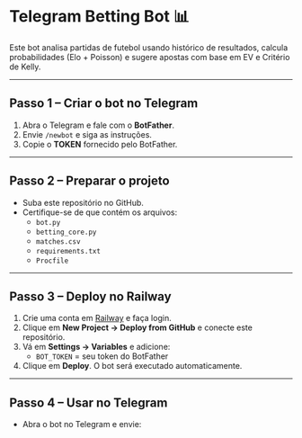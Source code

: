 # Telegram Betting Bot 📊

Este bot analisa partidas de futebol usando histórico de resultados, calcula probabilidades (Elo + Poisson) e sugere apostas com base em EV e Critério de Kelly.  

---

## Passo 1 – Criar o bot no Telegram
1. Abra o Telegram e fale com o **BotFather**.  
2. Envie `/newbot` e siga as instruções.  
3. Copie o **TOKEN** fornecido pelo BotFather.

---

## Passo 2 – Preparar o projeto
- Suba este repositório no GitHub.  
- Certifique-se de que contém os arquivos:
  - `bot.py`
  - `betting_core.py`
  - `matches.csv`
  - `requirements.txt`
  - `Procfile`

---

## Passo 3 – Deploy no Railway
1. Crie uma conta em [Railway](https://railway.app) e faça login.  
2. Clique em **New Project → Deploy from GitHub** e conecte este repositório.  
3. Vá em **Settings → Variables** e adicione:
   - `BOT_TOKEN` = seu token do BotFather  
4. Clique em **Deploy**. O bot será executado automaticamente.

---

## Passo 4 – Usar no Telegram
- Abra o bot no Telegram e envie:

